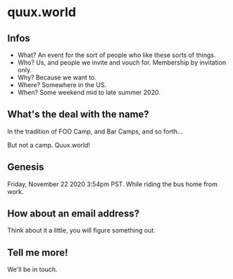 # quux.world #

## Infos ##

* What? An event for the sort of people who like these sorts of things.
* Who? Us, and people we invite and vouch for. Membership by invitation only.
* Why? Because we want to.
* Where? Somewhere in the US.
* When? Some weekend mid to late summer 2020.

## What's the deal with the name? ##

In the tradition of FOO Camp, and Bar Camps, and so forth...

But not a camp.  Quux.world!

## Genesis ##

Friday, November 22 2020  3:54pm PST.  While riding the bus home from work.

## How about an email address? ##

Think about it a little, you will figure something out.

## Tell me more! ##

We'll be in touch.


